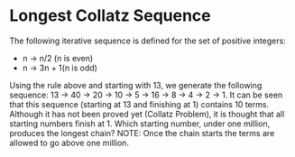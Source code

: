 # Longest Collatz Sequence

The following iterative sequence is defined for the set of positive integers:

- n → n/2 (n is even)
- n → 3n + 1(n is odd)

Using the rule above and starting with 13, we generate the following sequence:
13 → 40 -> 20 -> 10 -> 5 -> 16 → 8 → 4 → 2 → 1.
It can be seen that this sequence (starting at 13 and finishing at 1) contains 10 terms. Although it has not been proved yet (Collatz Problem), it is thought that all starting numbers finish at 1.
Which starting number, under one million, produces the longest chain?
NOTE: Once the chain starts the terms are allowed to go above one million.
